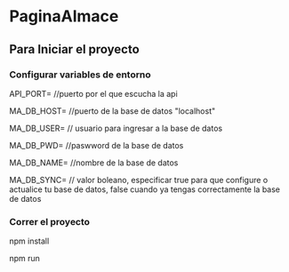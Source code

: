 # PaginaAlmace


## Para Iniciar el proyecto 

### Configurar variables de entorno 

API_PORT=   //puerto por el que escucha la api

MA_DB_HOST=   //puerto de la base de datos "localhost"

MA_DB_USER=   // usuario para ingresar a la base de datos

MA_DB_PWD=    //paswword de la base de datos

MA_DB_NAME=   //nombre de la base de datos

MA_DB_SYNC=   // valor boleano, especificar true para que configure o actualice tu base de datos, false cuando ya tengas correctamente la base de datos

### Correr el proyecto
npm install

npm run
